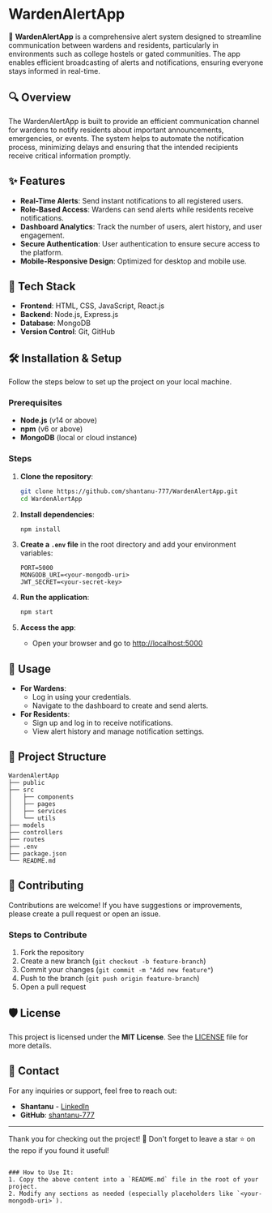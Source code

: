 # WardenAlertApp

🚨 **WardenAlertApp** is a comprehensive alert system designed to streamline communication between wardens and residents, particularly in environments such as college hostels or gated communities. The app enables efficient broadcasting of alerts and notifications, ensuring everyone stays informed in real-time.

## 🔍 Overview

The WardenAlertApp is built to provide an efficient communication channel for wardens to notify residents about important announcements, emergencies, or events. The system helps to automate the notification process, minimizing delays and ensuring that the intended recipients receive critical information promptly.

## ✨ Features

- **Real-Time Alerts**: Send instant notifications to all registered users.
- **Role-Based Access**: Wardens can send alerts while residents receive notifications.
- **Dashboard Analytics**: Track the number of users, alert history, and user engagement.
- **Secure Authentication**: User authentication to ensure secure access to the platform.
- **Mobile-Responsive Design**: Optimized for desktop and mobile use.

## 🚀 Tech Stack

- **Frontend**: HTML, CSS, JavaScript, React.js
- **Backend**: Node.js, Express.js
- **Database**: MongoDB
- **Version Control**: Git, GitHub

## 🛠️ Installation & Setup

Follow the steps below to set up the project on your local machine.

### Prerequisites
- **Node.js** (v14 or above)
- **npm** (v6 or above)
- **MongoDB** (local or cloud instance)

### Steps

1. **Clone the repository**:

   ```bash
   git clone https://github.com/shantanu-777/WardenAlertApp.git
   cd WardenAlertApp
   ```

2. **Install dependencies**:

   ```bash
   npm install
   ```

3. **Create a `.env` file** in the root directory and add your environment variables:

   ```env
   PORT=5000
   MONGODB_URI=<your-mongodb-uri>
   JWT_SECRET=<your-secret-key>
   ```

4. **Run the application**:

   ```bash
   npm start
   ```

5. **Access the app**:
   - Open your browser and go to [http://localhost:5000](http://localhost:5000)

## 📱 Usage

- **For Wardens**:
  - Log in using your credentials.
  - Navigate to the dashboard to create and send alerts.
- **For Residents**:
  - Sign up and log in to receive notifications.
  - View alert history and manage notification settings.

## 📂 Project Structure

```
WardenAlertApp
├── public
├── src
│   ├── components
│   ├── pages
│   ├── services
│   └── utils
├── models
├── controllers
├── routes
├── .env
├── package.json
└── README.md
```

## 🤝 Contributing

Contributions are welcome! If you have suggestions or improvements, please create a pull request or open an issue.

### Steps to Contribute

1. Fork the repository
2. Create a new branch (`git checkout -b feature-branch`)
3. Commit your changes (`git commit -m "Add new feature"`)
4. Push to the branch (`git push origin feature-branch`)
5. Open a pull request

## 🛡️ License

This project is licensed under the **MIT License**. See the [LICENSE](LICENSE) file for more details.

## 📧 Contact

For any inquiries or support, feel free to reach out:

- **Shantanu** - [LinkedIn](https://www.linkedin.com/in/shantanu-777/)
- **GitHub**: [shantanu-777](https://github.com/shantanu-777)

---

Thank you for checking out the project! 🌟 Don't forget to leave a star ⭐ on the repo if you found it useful!
```

### How to Use It:
1. Copy the above content into a `README.md` file in the root of your project.
2. Modify any sections as needed (especially placeholders like `<your-mongodb-uri>`).

